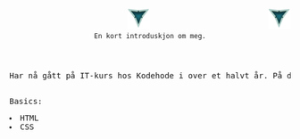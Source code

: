 <header>
     <div>
          <img src="./LOOGOO.png" alt="3 Vs logo" id="logo" width="40" height="37" >
          <img align="right" src="./LOOGOO.png" alt="3 Vs logo" id="logo" width="40" height="37" >
     </div>
     
 <div>
     <code align="center" font-size="12rem">En kort introduskjon om meg.</code>
 </div>
 </header>
 
<body>
     <pre>Har nå gått på IT-kurs hos Kodehode i over et halvt år. På denne tiden har jeg lært meg følgende:
          <pre>Basics:<pre><li>HTML</li><li>CSS</li></pre>
     
</body>
